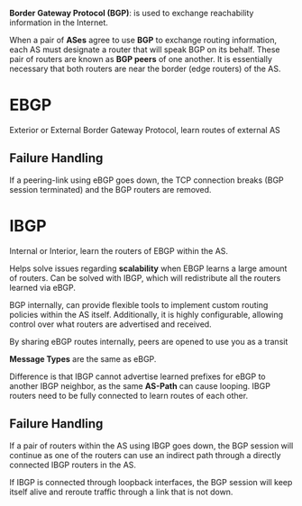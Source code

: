 **Border Gateway Protocol (BGP)**: is used to exchange reachability information in the Internet.

When a pair of **ASes** agree to use **BGP** to exchange routing information, each AS must designate a router that will speak BGP on its behalf. These pair of routers are known as **BGP peers** of one another. It is essentially necessary that both routers are near the border (edge routers) of the AS.

# EBGP

Exterior or External Border Gateway Protocol, learn routes of external AS

## Failure Handling

If a peering-link using eBGP goes down, 
the TCP connection breaks (BGP session terminated)
and the BGP routers are removed.

# IBGP

Internal or Interior, learn the routers of EBGP within the AS. 

Helps solve issues regarding **scalability** when EBGP learns a large amount of routers. Can be solved with IBGP, which will redistribute all the routers learned via eBGP.

BGP internally, can provide flexible tools to implement custom routing policies within the AS itself. Additionally, it is highly configurable, allowing control over what routers are advertised and received.

By sharing eBGP routes internally, peers are opened to use you as a transit 

**Message Types** are the same as eBGP.

Difference is that IBGP cannot advertise learned prefixes for eBGP to another IBGP neighbor, as the same **AS-Path** can cause looping. IBGP routers need to be fully connected to learn routes of each other.

## Failure Handling

If a pair of routers within the AS using IBGP goes down, the BGP session will continue as one of the routers can use an indirect path through a directly connected IBGP routers in the AS.

If IBGP is connected through loopback interfaces, the BGP session will keep itself alive and reroute traffic through a link that is not down.